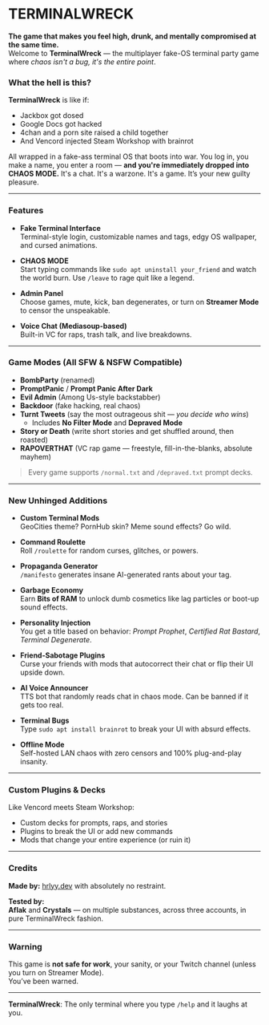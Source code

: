 # TERMINALWRECK

**The game that makes you feel high, drunk, and mentally compromised at the same time.**  
Welcome to **TerminalWreck** — the multiplayer fake-OS terminal party game where *chaos isn't a bug, it's the entire point*.

### What the hell is this?

**TerminalWreck** is like if:
- Jackbox got dosed
- Google Docs got hacked
- 4chan and a porn site raised a child together
- And Vencord injected Steam Workshop with brainrot

All wrapped in a fake-ass terminal OS that boots into war. You log in, you make a name, you enter a room — **and you're immediately dropped into CHAOS MODE.** It's a chat. It's a warzone. It's a game. It’s your new guilty pleasure.

---

### Features

- **Fake Terminal Interface**  
  Terminal-style login, customizable names and tags, edgy OS wallpaper, and cursed animations.

- **CHAOS MODE**  
  Start typing commands like `sudo apt uninstall your_friend` and watch the world burn. Use `/leave` to rage quit like a legend.

- **Admin Panel**  
  Choose games, mute, kick, ban degenerates, or turn on **Streamer Mode** to censor the unspeakable.

- **Voice Chat (Mediasoup-based)**  
  Built-in VC for raps, trash talk, and live breakdowns.

---

### Game Modes (All SFW & NSFW Compatible)

- **BombParty** (renamed)
- **PromptPanic** / **Prompt Panic After Dark**
- **Evil Admin** (Among Us-style backstabber)
- **Backdoor** (fake hacking, real chaos)
- **Turnt Tweets** (say the most outrageous shit — *you decide who wins*)
  - Includes **No Filter Mode** and **Depraved Mode**
- **Story or Death** (write short stories and get shuffled around, then roasted)
- **RAPOVERTHAT** (VC rap game — freestyle, fill-in-the-blanks, absolute mayhem)

> Every game supports `/normal.txt` and `/depraved.txt` prompt decks.

---

### New Unhinged Additions

- **Custom Terminal Mods**  
  GeoCities theme? PornHub skin? Meme sound effects? Go wild.

- **Command Roulette**  
  Roll `/roulette` for random curses, glitches, or powers.

- **Propaganda Generator**  
  `/manifesto` generates insane AI-generated rants about your tag.

- **Garbage Economy**  
  Earn **Bits of RAM** to unlock dumb cosmetics like lag particles or boot-up sound effects.

- **Personality Injection**  
  You get a title based on behavior: *Prompt Prophet*, *Certified Rat Bastard*, *Terminal Degenerate*.

- **Friend-Sabotage Plugins**  
  Curse your friends with mods that autocorrect their chat or flip their UI upside down.

- **AI Voice Announcer**  
  TTS bot that randomly reads chat in chaos mode. Can be banned if it gets too real.

- **Terminal Bugs**  
  Type `sudo apt install brainrot` to break your UI with absurd effects.

- **Offline Mode**  
  Self-hosted LAN chaos with zero censors and 100% plug-and-play insanity.

---

### Custom Plugins & Decks

Like Vencord meets Steam Workshop:
- Custom decks for prompts, raps, and stories
- Plugins to break the UI or add new commands
- Mods that change your entire experience (or ruin it)

---

### Credits

**Made by:** [hrlyy.dev](https://hrlyy.dev) with absolutely no restraint.

**Tested by:**  
**Aflak** and **Crystals** — on multiple substances, across three accounts, in pure TerminalWreck fashion.

---

### Warning

This game is **not safe for work**, your sanity, or your Twitch channel (unless you turn on Streamer Mode).  
You’ve been warned.

---

**TerminalWreck**: The only terminal where you type `/help` and it laughs at you.
